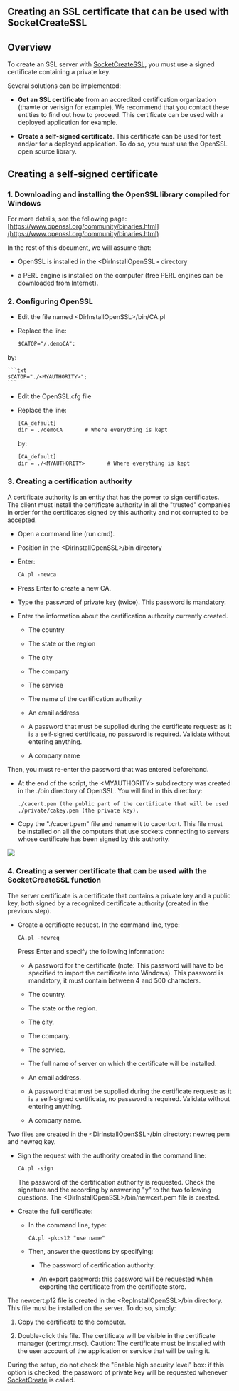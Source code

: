 
## Creating an SSL certificate that can be used with SocketCreateSSL
			



<a name="NOTE1"></a>
<a name="NOTE1_1"></a>


## Overview
<a name="overview_ELTTEXTE000190"></a>
To create an SSL server with [SocketCreateSSL](../WDLang3/1000017041.md), you must use a signed certificate containing a private key.

Several solutions can be implemented:

- **Get an SSL certificate** from an accredited certification organization (thawte or verisign for example). We recommend that you contact these entities to find out how to proceed. This certificate can be used with a deployed application for example.

- **Create a self-signed certificate**. This certificate can be used for test and/or for a deployed application. To do so, you must use the OpenSSL open source library.




<a name="NOTE2"></a>
<a name="NOTE2_1"></a>


## Creating a self-signed certificate
<a name="creating_selfsigned_certificate_ELTTEXTE000214"></a>


### 1. Downloading and installing the OpenSSL library compiled for Windows
<a name="1_downloading_and_installing_the_openssl_library_compiled_for_windows_ELTPARAGRAPHE000026"></a>

For more details, see the following page: [https://www.openssl.org/community/binaries.html](https://www.openssl.org/community/binaries.html)

In the rest of this document, we will assume that:

- OpenSSL is installed in the &lt;DirInstallOpenSSL&gt; directory

- a PERL engine is installed on the computer (free PERL engines can be downloaded from Internet).



<a name="NOTE2_2"></a>


### 2. Configuring OpenSSL
<a name="2_configuring_openssl_ELTPARAGRAPHE000040"></a>

- Edit the file named &lt;DirInstallOpenSSL&gt;/bin/CA.pl

- Replace the line:
	
	```txt
	$CATOP="/.demoCA":
	```
by:
	
	```txt
	$CATOP="./<MYAUTHORITY>";
	```


- Edit the OpenSSL.cfg file

- Replace the line:
	
	```txt
	[CA_default]
	dir = ./demoCA       # Where everything is kept
	```

	by: 
	
	```txt
	[CA_default]
	dir = ./<MYAUTHORITY>       # Where everything is kept
	```




<a name="NOTE2_3"></a>


### 3. Creating a certification authority
<a name="3_creating_certification_authority_ELTPARAGRAPHE000061"></a>

A certificate authority is an entity that has the power to sign certificates. The client must install the certificate authority in all the "trusted" companies in order for the certificates signed by this authority and not corrupted to be accepted.

- Open a command line (run cmd).

- Position in the &lt;DirInstallOpenSSL&gt;/bin directory

- Enter: 
	
	```txt
	CA.pl -newca
	```


- Press Enter to create a new CA.

- Type the password of private key (twice). This password is mandatory. 

- Enter the information about the certification authority currently created.

	- The country

	- The state or the region

	- The city

	- The company

	- The service

	- The name of the certification authority

	- An email address

	- A password that must be supplied during the certificate request: as it is a self-signed certificate, no password is required. Validate without entering anything. 

	- A company name


 Then, you must re-enter the password that was entered beforehand.

- At the end of the script, the &lt;MYAUTHORITY&gt; subdirectory was created in the ./bin directory of OpenSSL. You will find in this directory:
	
	```txt
	./cacert.pem (the public part of the certificate that will be used to sign the other ones).<br>
	./private/cakey.pem (the private key).
	```


- Copy the "./cacert.pem" file and rename it to cacert.crt. This file must be installed on all the computers that use sockets connecting to servers whose certificate has been signed by this authority.




![](https://doc.pcsoft.fr/en-US/images/image.awp?langid=3&name=Certif_socketSSL.gif)

<a name="NOTE2_4"></a>


### 4. Creating a server certificate that can be used with the SocketCreateSSL function
<a name="4_creating_server_certificate_that_can_used_with_the_socketcreatessl_function_ELTPARAGRAPHE000094"></a>

The server certificate is a certificate that contains a private key and a public key, both signed by a recognized certificate authority (created in the previous step).

- Create a certificate request. In the command line, type:
	
	```txt
	CA.pl -newreq
	```

	Press Enter and specify the following information:

	- A password for the certificate (note: This password will have to be specified to import the certificate into Windows).
			 This password is mandatory, it must contain between 4 and 500 characters.

	- The country.

	- The state or the region. 

	- The city.

	- The company.

	- The service.

	- The full name of server on which the certificate will be installed.

	- An email address.

	- A password that must be supplied during the certificate request: as it is a self-signed certificate, no password is required. Validate without entering anything. 

	- A company name. 


 Two files are created in the &lt;DirInstallOpenSSL&gt;/bin directory: newreq.pem and newreq.key.

- Sign the request with the authority created in the command line:
	
	```txt
	CA.pl -sign
	```

	The password of the certification authority is requested. Check the signature and the recording by answering "y" to the two following questions.
	The &lt;DirInstallOpenSSL&gt;/bin/newcert.pem file is created.

- Create the full certificate:

	- In the command line, type:
			
		```txt
		CA.pl -pkcs12 "use name"
		```


	- Then, answer the questions by specifying:

		- The password of certification authority. 

		- An export password: this password will be requested when exporting the certificate from the certificate store. 


 The newcert.p12 file is created in the &lt;RepInstallOpenSSL&gt;/bin directory. This file must be installed on the server. To do so, simply: 

1. Copy the certificate to the computer. 

2. Double-click this file. The certificate will be visible in the certificate manager (certmgr.msc). 
						Caution: The certificate must be installed with the user account of the application or service that will be using it.




During the setup, do not check the "Enable high security level" box: if this option is checked, the password of private key will be requested whenever [SocketCreate](../WDLang3/3070011.md) is called.


